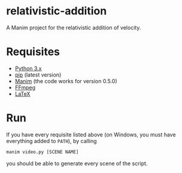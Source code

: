 # relativistic-addition
A Manim project for the relativistic addition of velocity.

# Requisites
- [Python 3.x](https://www.python.org/downloads/)
- [pip](https://pip.pypa.io/en/stable/installing/) (latest version)
- [Manim](https://github.com/3b1b/manim) (the code works for version 0.5.0)
- [FFmpeg](https://github.com/BtbN/FFmpeg-Builds/releases)
- [LaTeX](https://www.latex-project.org/get/) 

# Run
If you have every requisite listed above (on Windows, you must have everything added to `PATH`), by calling

```sh
manim video.py [SCENE NAME]
```

you should be able to generate every scene of the script.
